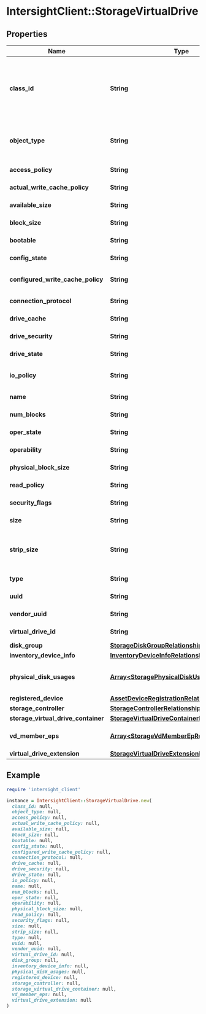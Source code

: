 # IntersightClient::StorageVirtualDrive

## Properties

| Name | Type | Description | Notes |
| ---- | ---- | ----------- | ----- |
| **class_id** | **String** | The fully-qualified name of the instantiated, concrete type. This property is used as a discriminator to identify the type of the payload when marshaling and unmarshaling data. | [default to &#39;storage.VirtualDrive&#39;] |
| **object_type** | **String** | The fully-qualified name of the instantiated, concrete type. The value should be the same as the &#39;ClassId&#39; property. | [default to &#39;storage.VirtualDrive&#39;] |
| **access_policy** | **String** | The access policy of the virtual drive. | [optional][readonly] |
| **actual_write_cache_policy** | **String** | The current write cache policy of the virtual drive. | [optional][readonly] |
| **available_size** | **String** | Available storage capacity of the virtual drive. | [optional][readonly] |
| **block_size** | **String** | Block size of the virtual drive. | [optional][readonly] |
| **bootable** | **String** | The virtual drive bootable state. | [optional][readonly] |
| **config_state** | **String** | The configuration state of the virtual drive. | [optional][readonly] |
| **configured_write_cache_policy** | **String** | The requested write cache policy of the virtual drive. | [optional][readonly] |
| **connection_protocol** | **String** | The connection protocol of the virtual drive. | [optional][readonly] |
| **drive_cache** | **String** | The state of the drive cache of the virtual drive. | [optional][readonly] |
| **drive_security** | **String** | The driveSecurity state of the Virtual drive. | [optional][readonly] |
| **drive_state** | **String** | The state of the Virtual drive. | [optional][readonly] |
| **io_policy** | **String** | The Input/Output Policy defined on the Virtual drive. | [optional][readonly] |
| **name** | **String** | The name of the Virtual drive. | [optional][readonly] |
| **num_blocks** | **String** | Number of Blocks on the Physical Disk. | [optional][readonly] |
| **oper_state** | **String** | The current operational state of Virtual drive. | [optional][readonly] |
| **operability** | **String** | The current operability state of Virtual drive. | [optional][readonly] |
| **physical_block_size** | **String** | The block size of the the virtual drive. | [optional][readonly] |
| **read_policy** | **String** | The read-ahead cache mode of the virtual drive. | [optional][readonly] |
| **security_flags** | **String** | The security flags set for this virtual drive. | [optional][readonly] |
| **size** | **String** | The size of the virtual drive in MB. | [optional][readonly] |
| **strip_size** | **String** | The strip size is the portion of a stripe that resides on a single drive in the drive group, this is measured in KB. | [optional][readonly] |
| **type** | **String** | The raid type of the virtual drive. | [optional][readonly] |
| **uuid** | **String** | The uuid of the virtual drive. | [optional][readonly] |
| **vendor_uuid** | **String** | The UUID value of the vendor. | [optional][readonly] |
| **virtual_drive_id** | **String** | The identifier for this Virtual drive. | [optional][readonly] |
| **disk_group** | [**StorageDiskGroupRelationship**](StorageDiskGroupRelationship.md) |  | [optional] |
| **inventory_device_info** | [**InventoryDeviceInfoRelationship**](InventoryDeviceInfoRelationship.md) |  | [optional] |
| **physical_disk_usages** | [**Array&lt;StoragePhysicalDiskUsageRelationship&gt;**](StoragePhysicalDiskUsageRelationship.md) | An array of relationships to storagePhysicalDiskUsage resources. | [optional] |
| **registered_device** | [**AssetDeviceRegistrationRelationship**](AssetDeviceRegistrationRelationship.md) |  | [optional] |
| **storage_controller** | [**StorageControllerRelationship**](StorageControllerRelationship.md) |  | [optional] |
| **storage_virtual_drive_container** | [**StorageVirtualDriveContainerRelationship**](StorageVirtualDriveContainerRelationship.md) |  | [optional] |
| **vd_member_eps** | [**Array&lt;StorageVdMemberEpRelationship&gt;**](StorageVdMemberEpRelationship.md) | An array of relationships to storageVdMemberEp resources. | [optional][readonly] |
| **virtual_drive_extension** | [**StorageVirtualDriveExtensionRelationship**](StorageVirtualDriveExtensionRelationship.md) |  | [optional] |

## Example

```ruby
require 'intersight_client'

instance = IntersightClient::StorageVirtualDrive.new(
  class_id: null,
  object_type: null,
  access_policy: null,
  actual_write_cache_policy: null,
  available_size: null,
  block_size: null,
  bootable: null,
  config_state: null,
  configured_write_cache_policy: null,
  connection_protocol: null,
  drive_cache: null,
  drive_security: null,
  drive_state: null,
  io_policy: null,
  name: null,
  num_blocks: null,
  oper_state: null,
  operability: null,
  physical_block_size: null,
  read_policy: null,
  security_flags: null,
  size: null,
  strip_size: null,
  type: null,
  uuid: null,
  vendor_uuid: null,
  virtual_drive_id: null,
  disk_group: null,
  inventory_device_info: null,
  physical_disk_usages: null,
  registered_device: null,
  storage_controller: null,
  storage_virtual_drive_container: null,
  vd_member_eps: null,
  virtual_drive_extension: null
)
```

